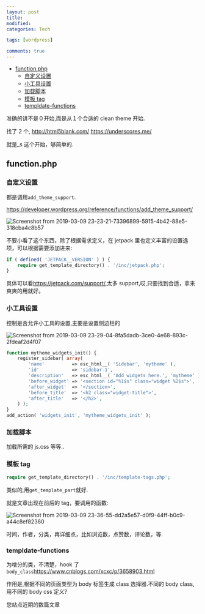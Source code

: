 ```yaml
---
layout: post
title:
modified:
categories: Tech

tags: [wordpress]

comments: true
---
```


<!-- TOC -->

- [function.php](#functionphp)
	- [自定义设置](#自定义设置)
	- [小工具设置](#小工具设置)
	- [加载脚本](#加载脚本)
	- [模板 tag](#模板-tag)
	- [templdate-functions](#templdate-functions)

<!-- /TOC -->

准确的讲不是０开始,而是从１个合适的 clean theme 开始.

找了 2 个,
<http://html5blank.com/>
<https://underscores.me/>

就是\_s 这个开始，够简单的.

## function.php

### 自定义设置

都是调用`add_theme_support`.

<https://developer.wordpress.org/reference/functions/add_theme_support/>

![Screenshot from 2019-03-09 23-23-21-73396899-5915-4b42-88e5-318cba4c8b57](https://images-1257933000.cos.ap-chengdu.myqcloud.com/Screenshot%20from%202019-03-09%2023-23-21-73396899-5915-4b42-88e5-318cba4c8b57.png)

不要小看了这个东西，除了根据需求定义，在 jetpack 里也定义丰富的设置选项，可以根据需要添加进来:

```php
if ( defined( 'JETPACK__VERSION' ) ) {
	require get_template_directory() . '/inc/jetpack.php';
}
```

具体可以看<https://jetpack.com/support/>,太多 support,哎,只要找到合适，拿来爽爽的用就好。

### 小工具设置

控制是否允许小工具的设置,主要是设置侧边栏的

![Screenshot from 2019-03-09 23-29-04-8fa5dadb-3ce0-4e68-893c-2fdeaf2d4f07](https://images-1257933000.cos.ap-chengdu.myqcloud.com/Screenshot%20from%202019-03-09%2023-29-04-8fa5dadb-3ce0-4e68-893c-2fdeaf2d4f07.png)

```php
function mytheme_widgets_init() {
	register_sidebar( array(
		'name'          => esc_html__( 'Sidebar', 'mytheme' ),
		'id'            => 'sidebar-1',
		'description'   => esc_html__( 'Add widgets here.', 'mytheme' ),
		'before_widget' => '<section id="%1$s" class="widget %2$s">',
		'after_widget'  => '</section>',
		'before_title'  => '<h2 class="widget-title">',
		'after_title'   => '</h2>',
	) );
}
add_action( 'widgets_init', 'mytheme_widgets_init' );
```

### 加载脚本

加载所需的 js.css 等等..

### 模板 tag

```php
require get_template_directory() . '/inc/template-tags.php';
```

类似的,用`get_template_part`就好.

就是文章出现在前后的 tag，要调用的函数:

![Screenshot from 2019-03-09 23-36-55-dd2a5e57-d0f9-44ff-b0c9-a44c8ef82360](https://images-1257933000.cos.ap-chengdu.myqcloud.com/Screenshot%20from%202019-03-09%2023-36-55-dd2a5e57-d0f9-44ff-b0c9-a44c8ef82360.png)

时间，作者，分类，再详细点，比如浏览数，点赞数，评论数，等.

### templdate-functions

为啥分的类，不清楚，hook 了`body_class`<https://www.cnblogs.com/xcxc/p/3658903.html>

作用是,根据不同的页面类型为 body 标签生成 class 选择器.不同的 body class,用不同的 body css 定义?

您站点近期的数篇文章
